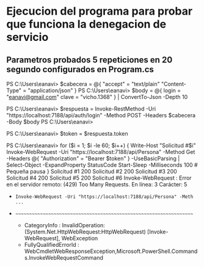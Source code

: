﻿# Ejecucion del programa para probar que funciona la denegacion de servicio 
## Parametros probados 5 repeticiones en 20 segundo configurados en Program.cs

PS C:\Users\eanavi> $cabecera = @{
"accept" = "text/plain"
"Content-Type" = "application/json"
}
PS C:\Users\eanavi> $body = @{
    login = "eanavi@gmail.com"
    clave = "vicho.1368"
} | ConvertTo-Json -Depth 10
>>
PS C:\Users\eanavi> $respuesta = Invoke-RestMethod -Uri "https://localhost:7188/api/auth/login" -Method POST -Headers $cabecera -Body $body
PS C:\Users\eanavi>

PS C:\Users\eanavi> $token = $respuesta.token


PS C:\Users\eanavi> for ($i = 1; $i -le 60; $i++) {
    Write-Host "Solicitud #$i"
    Invoke-WebRequest -Uri "https://localhost:7188/api/Persona" -Method Get -Headers @{ "Authorization" = "Bearer $token" } -UseBasicParsing | Select-Object -ExpandProperty StatusCode
    Start-Sleep -Milliseconds 100 # Pequeña pausa
}
Solicitud #1
200
Solicitud #2
200
Solicitud #3
200
Solicitud #4
200
Solicitud #5
200
Solicitud #6
Invoke-WebRequest : Error en el servidor remoto: (429) Too Many Requests.
En línea: 3 Carácter: 5
+     Invoke-WebRequest -Uri "https://localhost:7188/api/Persona" -Meth ...
+     ~~~~~~~~~~~~~~~~~~~~~~~~~~~~~~~~~~~~~~~~~~~~~~~~~~~~~~~~~~~~~~~~~
    + CategoryInfo          : InvalidOperation: (System.Net.HttpWebRequest:HttpWebRequest) [Invoke-WebRequest], WebException
    + FullyQualifiedErrorId : WebCmdletWebResponseException,Microsoft.PowerShell.Commands.InvokeWebRequestCommand